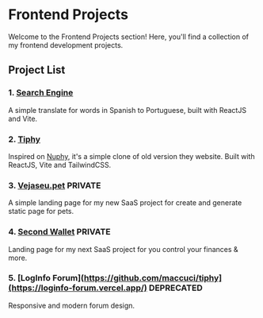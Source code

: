 # Frontend Projects

Welcome to the Frontend Projects section! Here, you'll find a collection of my frontend development projects.

## Project List

### 1. [Search Engine](https://github.com/maccuci/search-engine)
A simple translate for words in Spanish to Portuguese, built with ReactJS and Vite.

### 2. [Tiphy](https://github.com/maccuci/tiphy)
Inspired on [Nuphy](https://nuphy.com), it's a simple clone of old version they website. Built with ReactJS, Vite and TailwindCSS.

### 3. [Vejaseu.pet](https://github.com/maccuci/) PRIVATE
A simple landing page for my new SaaS project for create and generate static page for pets.

### 4. [Second Wallet](https://github.com/maccuci/) PRIVATE
Landing page for my next SaaS project for you control your finances & more.

### 5. [LogInfo Forum](https://github.com/maccuci/tiphy](https://loginfo-forum.vercel.app/) DEPRECATED
Responsive and modern forum design.
